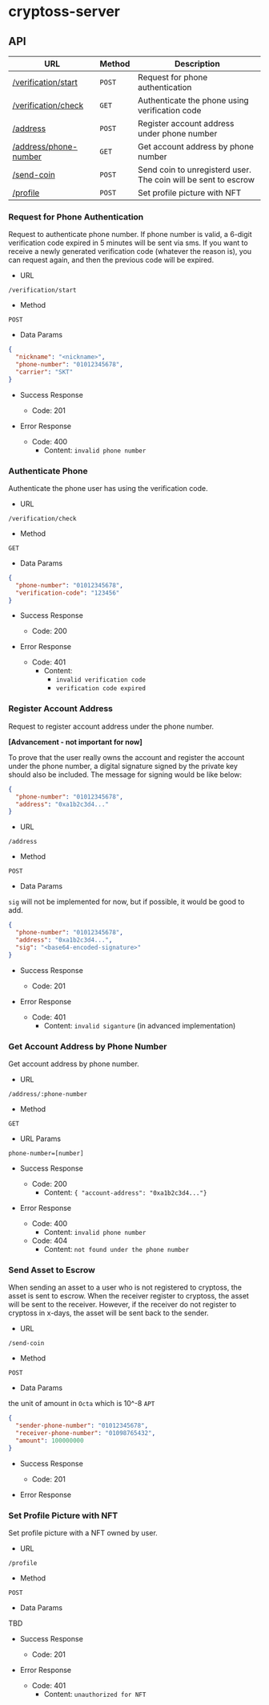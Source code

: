 # cryptoss-server

## API

| URL                                                           | Method | Description                                                    |
|---------------------------------------------------------------|--------|----------------------------------------------------------------|
| [/verification/start](#request-for-phone-authentication)      | `POST` | Request for phone authentication                               |
| [/verification/check](#authenticate-phone)                    | `GET`  | Authenticate the phone using verification code                 |
| [/address](#register-account-address)                         | `POST` | Register account address under phone number                    |
| [/address/phone-number](#get-account-address-by-phone-number) | `GET`  | Get account address by phone number                            |
| [/send-coin](#send-asset-to-escrow)                           | `POST` | Send coin to unregisterd user. The coin will be sent to escrow |
| [/profile](#set-profile-picture-with-nft)                     | `POST` | Set profile picture with NFT                                   |


### Request for Phone Authentication

Request to authenticate phone number. If phone number is valid, a 6-digit verification code expired in 5 minutes will be sent via sms.
If you want to receive a newly generated verification code (whatever the reason is), you can request again, and then the previous code will be expired. 

- URL

`/verification/start`

- Method

`POST`

- Data Params

```json
{
  "nickname": "<nickname>",
  "phone-number": "01012345678",
  "carrier": "SKT"
}
```

- Success Response
  - Code: 201


- Error Response
  - Code: 400
    - Content: `invalid phone number`

### Authenticate Phone

Authenticate the phone user has using the verification code.

- URL

`/verification/check`

- Method

`GET`

- Data Params

```json
{
  "phone-number": "01012345678",
  "verification-code": "123456"
}
```

- Success Response
  - Code: 200

- Error Response
  - Code: 401
    - Content: 
      - `invalid verification code`
      - `verification code expired`

### Register Account Address

Request to register account address under the phone number.

**[Advancement - not important for now]**

To prove that the user really owns the account and register the account under the phone number, a digital signature signed by the private key should also be included.
The message for signing would be like below:

```json
{
  "phone-number": "01012345678",
  "address": "0xa1b2c3d4..."
}
```

- URL

`/address`

- Method

`POST`

- Data Params

`sig` will not be implemented for now, but if possible, it would be good to add.

```json
{
  "phone-number": "01012345678",
  "address": "0xa1b2c3d4...",
  "sig": "<base64-encoded-signature>"
}
```

- Success Response
  - Code: 201

- Error Response
  - Code: 401
    - Content: `invalid siganture` (in advanced implementation)

### Get Account Address by Phone Number

Get account address by phone number.

- URL

`/address/:phone-number`

- Method

`GET`

- URL Params

`phone-number=[number]`

- Success Response
  - Code: 200
    - Content: `{ "account-address": "0xa1b2c3d4..."}`

- Error Response
  - Code: 400
    - Content: `invalid phone number`
  - Code: 404
    - Content: `not found under the phone number`

### Send Asset to Escrow

When sending an asset to a user who is not registered to cryptoss, the asset is sent to escrow.
When the receiver register to cryptoss, the asset will be sent to the receiver.
However, if the receiver do not register to cryptoss in x-days, the asset will be sent back to the sender.

- URL

`/send-coin`

- Method

`POST`

- Data Params

the unit of amount in `Octa` which is 10^-8 `APT`

```json
{
  "sender-phone-number": "01012345678",
  "receiver-phone-number": "01098765432",
  "amount": 100000000
}
```

- Success Response
  - Code: 201

- Error Response

### Set Profile Picture with NFT

Set profile picture with a NFT owned by user.

- URL

`/profile`

- Method

`POST`

- Data Params

TBD

- Success Response
  - Code: 201

- Error Response
  - Code: 401
    - Content: `unauthorized for NFT`
